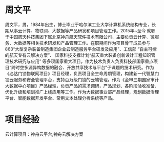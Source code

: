 # 周文平
周文平，男，1984年出生，博士毕业于哈尔滨工业大学计算机系统结构专业，长期从事云计算、物联网、大数据等产品研发和项目管理工作。2015年~至今 就职于中国航天科技集团下属北京神舟航天软件技术有限公司，主要负责云计算、微服务、大数据等相关技术研发和产品管理工作。在职期间作为项目骨干成员参与 863“大型复杂装备制造集团企业云制造服务平台研发及应用”、工信部 “自主可控的航天专有云解决方案”、 国家科技支撑计划“航天重大装备创新设计工程知识管理技术研究与应用” 等多项国家重大项目。作为技术负责人负责科技部国家重点项目“跨时空多源异构数据的融合、开放共享技术与平台”子课题的技术研究。作为《必达门锁物联网项目》项目经理，负责项目全生命周期管理，构建新一代智慧门锁云服务和安全管理平台，支持百万级门锁的云端管理。作为《金审三期国家审计大数据中心项目》产品经理，负责产品的需求调研，产品规划、各阶段验收准备、优化升级和培训推广上线应用等工作。作为大数据事业部产品经理，规划数据治理平台、智能数据开发平台、常用文本处理分析系统等产品。
# 项目经验
云计算项目：神舟云平台,神舟云解决方案
